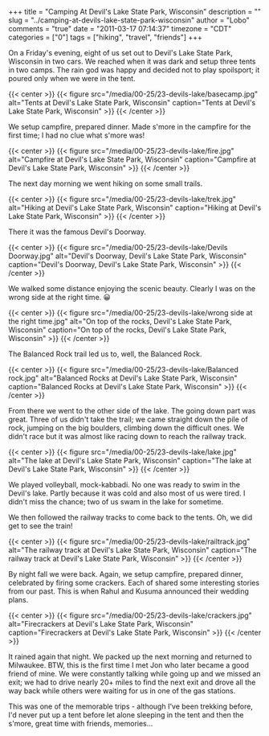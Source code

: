 +++
title = "Camping At Devil's Lake State Park, Wisconsin"
description = ""
slug = "../camping-at-devils-lake-state-park-wisconsin"
author = "Lobo"
comments = "true"
date = "2011-03-17 07:14:37"
timezone = "CDT"
categories = ["0"]
tags = ["hiking", "travel", "friends"]
+++


On a Friday's evening, eight of us set out to Devil's Lake State Park, Wisconsin in two cars. We reached when it was dark and setup three tents in two camps. The rain god was happy and decided  not to play spoilsport; it poured only when we were in the tent.

{{< center >}}
{{< figure src="/media/00-25/23-devils-lake/basecamp.jpg" alt="Tents at Devil's Lake State Park, Wisconsin" caption="Tents at Devil's Lake State Park, Wisconsin" >}}
{{< /center >}}

We setup campfire, prepared dinner. Made s'more in the campfire for the first time; I had no clue what s'more was!

{{< center >}}
{{< figure src="/media/00-25/23-devils-lake/fire.jpg" alt="Campfire at Devil's Lake State Park, Wisconsin" caption="Campfire at Devil's Lake State Park, Wisconsin" >}}
{{< /center >}}

The next day morning we went hiking on some small trails.

{{< center >}}
{{< figure src="/media/00-25/23-devils-lake/trek.jpg" alt="Hiking at Devil's Lake State Park, Wisconsin" caption="Hiking at Devil's Lake State Park, Wisconsin" >}}
{{< /center >}}

There it was the famous Devil's Doorway.

{{< center >}}
{{< figure src="/media/00-25/23-devils-lake/Devils Doorway.jpg" alt="Devil's Doorway, Devil's Lake State Park, Wisconsin" caption="Devil's Doorway, Devil's Lake State Park, Wisconsin" >}}
{{< /center >}}

We walked some distance enjoying the scenic beauty. Clearly I was on the wrong side at the right time. :grinning:

{{< center >}}
{{< figure src="/media/00-25/23-devils-lake/wrong side at the right time.jpg" alt="On top of the rocks, Devil's Lake State Park, Wisconsin" caption="On top of the rocks, Devil's Lake State Park, Wisconsin" >}}
{{< /center >}}

The Balanced Rock trail led us to, well, the Balanced Rock.

{{< center >}}
{{< figure src="/media/00-25/23-devils-lake/Balanced rock.jpg" alt="Balanced Rocks at Devil's Lake State Park, Wisconsin" caption="Balanced Rocks at Devil's Lake State Park, Wisconsin" >}}
{{< /center >}}

From there we went to the other side of the lake. The going down part was great. Three of us didn't take the trail; we came straight down the pile of rock, jumping on the big boulders, climbing down the difficult ones. We didn't race but it was almost like racing down to reach the railway track.

{{< center >}}
{{< figure src="/media/00-25/23-devils-lake/lake.jpg" alt="The lake at Devil's Lake State Park, Wisconsin" caption="The lake at Devil's Lake State Park, Wisconsin" >}}
{{< /center >}}

We played volleyball, mock-kabbadi. No one was ready to swim in the Devil's lake. Partly because it was cold and also most of us were tired. I didn't miss the chance; two of us swam in the lake for sometime.

We then followed the railway tracks to come back to the tents. Oh, we did get to see the train!

{{< center >}}
{{< figure src="/media/00-25/23-devils-lake/railtrack.jpg" alt="The railway track at Devil's Lake State Park, Wisconsin" caption="The railway track at Devil's Lake State Park, Wisconsin" >}}
{{< /center >}}

By night fall we were back. Again, we setup campfire, prepared dinner, celebrated by firing some crackers. Each of shared some interesting stories from our past. This is when Rahul and Kusuma announced their wedding plans.

{{< center >}}
{{< figure src="/media/00-25/23-devils-lake/crackers.jpg" alt="Firecrackers at Devil's Lake State Park, Wisconsin" caption="Firecrackers at Devil's Lake State Park, Wisconsin" >}}
{{< /center >}}

It rained again that night. We packed up the next morning and returned to Milwaukee.  BTW, this is the first time I met Jon who later became a good friend of mine. We were constantly talking while going up and we missed an exit; we had to drive nearly 20+ miles to find the next exit and drove all the way back while others were waiting for us in one of the gas stations.

This was one of the memorable trips - although I've been trekking before, I'd never put up a tent before let alone sleeping in the tent and then the s'more, great time with friends, memories...
